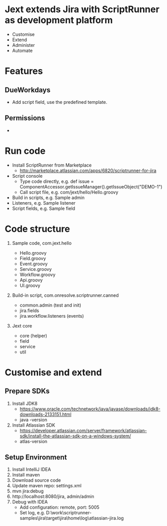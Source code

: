 # Jext extends Jira with ScriptRunner as development platform
* Customise
* Extend
* Administer
* Automate

# Features
## DueWorkdays
* Add script field, use the predefined template.

## Permissions
* 

# Run code
* Install ScriptRunner from Marketplace
    * http://marketplace.atlassian.com/apps/6820/scriptrunner-for-jira
* Script console
    * Type code directly, e.g. def issue = ComponentAccessor.getIssueManager().getIssueObject("DEMO-1")
    * Call script file, e.g. com/jext/hello/Hello.groovy
* Build in scripts, e.g. Sample admin
* Listeners, e.g. Sample listener
* Script fields, e.g. Sample field

# Code structure
1. Sample code, com.jext.hello
    * Hello.groovy
    * Field.groovy
    * Event.groovy
    * Service.groovy
    * Workflow.groovy
    * Api.groovy
    * UI.groovy
    
2. Build-in script, com.onresolve.scriptrunner.canned
    * common.admin (test and init)
    * jira.fields
    * jira.workflow.listeners (events)

3. Jext core
    * core (helper)
    * field
    * service
    * util

# Customise and extend
## Prepare SDKs
1. Install JDK8
    * https://www.oracle.com/technetwork/java/javase/downloads/jdk8-downloads-2133151.html
    * java -version
2. Install Atlassian SDK
    * https://developer.atlassian.com/server/framework/atlassian-sdk/install-the-atlassian-sdk-on-a-windows-system/
    * atlas-version

## Setup Environment
1. Install IntelliJ IDEA 
2. Install maven
3. Download source code
4. Update maven repo: settings.xml
5. mvn jira:debug
6. http://localhost:8080/jira, admin/admin
7. Debug with IDEA
    * Add configuration: remote, port: 5005
    * Set log, e.g. D:\work\scriptrunner-samples\jira\target\jira\home\log\atlassian-jira.log
